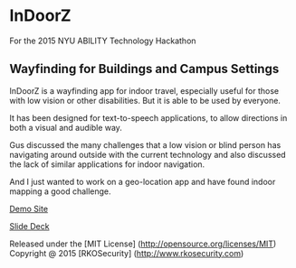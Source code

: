 InDoorZ
===============

For the 2015 NYU ABILITY Technology Hackathon

## Wayfinding for Buildings and Campus Settings 

InDoorZ is a wayfinding app for indoor travel, especially useful for those with low vision or other disabilities. But it is able to be used by everyone.

It has been designed for text-to-speech applications, to allow directions in both a visual and audible way.

Gus discussed the many challenges that a low vision or blind person has navigating around outside with the current technology and also discussed the lack of similar applications for indoor navigation.

And I just wanted to work on a geo-location app and have found indoor mapping a good challenge.

[Demo Site](http://mkobar.github.io/InDoorZ/) 

[Slide Deck](http://www.slideshare.net/mkobar/indoorz)

Released under the [MIT License] (http://opensource.org/licenses/MIT)
Copyright @ 2015 [RKOSecurity] (http://www.rkosecurity.com)
 
